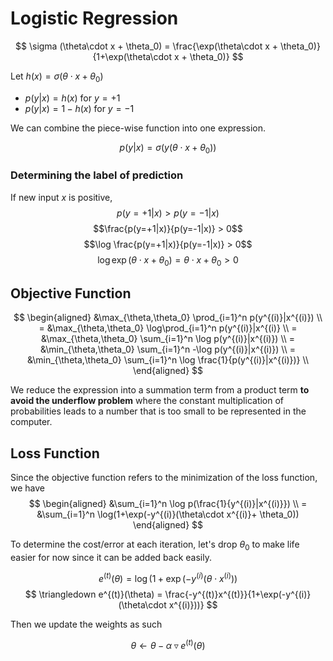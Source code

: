 # Logistic Regression

$$ \sigma (\theta\cdot x + \theta_0) = \frac{\exp(\theta\cdot x + \theta_0)}{1+\exp(\theta\cdot x + \theta_0)} $$

Let $h(x) = \sigma (\theta\cdot x + \theta_0)$

- $p(y|x) = h(x) \text{ for } y = + 1$
- $p(y|x) = 1-h(x) \text{ for } y = - 1$

We can combine the piece-wise function into one expression.

$$p(y|x) = \sigma (y(\theta\cdot x + \theta_0))  $$

### Determining the label of prediction

If new input $x$ is positive, 
$$p(y=+1|x) > p(y=-1|x)$$
$$\frac{p(y=+1|x)}{p(y=-1|x)} > 0$$
$$\log \frac{p(y=+1|x)}{p(y=-1|x)} > 0$$
$$\log \exp (\theta\cdot x + \theta_0) = \theta\cdot x + \theta_0 > 0$$

## Objective Function

$$ 
\begin{aligned}
  &\max_{\theta,\theta_0} \prod_{i=1}^n p(y^{(i)}|x^{(i)}) \\
  = &\max_{\theta,\theta_0} \log\prod_{i=1}^n p(y^{(i)}|x^{(i)} \\
  = &\max_{\theta,\theta_0} \sum_{i=1}^n \log p(y^{(i)}|x^{(i)}) \\
  = &\min_{\theta,\theta_0} \sum_{i=1}^n -\log p(y^{(i)}|x^{(i)}) \\
  = &\min_{\theta,\theta_0} \sum_{i=1}^n \log \frac{1}{p(y^{(i)}|x^{(i)})} \\
\end{aligned}
$$

We reduce the expression into a summation term from a product term **to avoid the underflow problem** where the constant multiplication of probabilities leads to a number that is too small to be represented in the computer.

## Loss Function

Since the objective function refers to the minimization of the loss function, we have
$$ 
\begin{aligned}
  &\sum_{i=1}^n \log p(\frac{1}{y^{(i)}|x^{(i)}}) \\
  = &\sum_{i=1}^n \log(1+\exp(-y^{(i)}(\theta\cdot x^{(i)}+ \theta_0))
\end{aligned}
$$

To determine the cost/error at each iteration, let's drop $\theta_0$ to make life easier for now since it can be added back easily.

$$ e^{(t)}(\theta) = \log(1+\exp(-y^{(i)}(\theta\cdot x^{(i)})) $$
$$ \triangledown e^{(t)}(\theta) = \frac{-y^{(t)}x^{(t)}}{1+\exp(-y^{(i)}(\theta\cdot x^{(i)}))} $$

Then we update the weights as such

$$ \theta \leftarrow \theta - \alpha\triangledown e^{(t)}(\theta)  $$